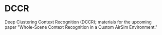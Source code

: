 # DCCR
Deep Clustering Context Recognition (DCCR); materials for the upcoming paper "Whole-Scene Context Recognition in a Custom AirSim Environment."
